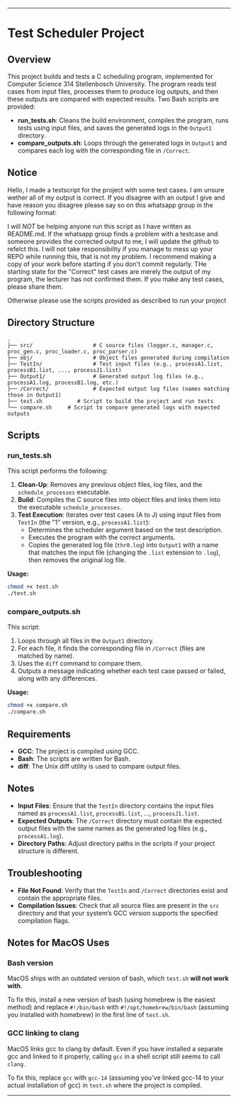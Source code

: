 
---

# Test Scheduler Project

## Overview
This project builds and tests a C scheduling program, implemented for Computer Science 314 Stellenbosch University. The program reads test cases from input files, processes them to produce log outputs, and then these outputs are compared with expected results. Two Bash scripts are provided:
- **run_tests.sh**: Cleans the build environment, compiles the program, runs tests using input files, and saves the generated logs in the `Output1` directory.
- **compare_outputs.sh**: Loops through the generated logs in `Output1` and compares each log with the corresponding file in `/Correct`.

## Notice
Hello, I made a testscript for the project with some test cases. I am unsure wether all of my output is correct. If you disagree with an output I give and have reason you disagree please say so on this whatsapp group in the following format:
<process name>
<line that you belive is incorrect.>
<reason you believe it is incorrect.>

I will *NOT* be helping anyone run this script as I have written as README.md. If the whatsapp group finds a problem with a testcase and someone provides the corrected output to me, I will update the github to refelct this. I will not take responsibility if you manage to mess up your REPO while running this, that is not my problem. I recommend making a copy of your work before starting if you don't commit regularly.
THe starting state for the "Correct" test cases are merely the output of my program, the lecturer has not confirmed them. If you make any test cases, please share them.

Otherwise please use the scripts provided as described to run your project

## Directory Structure
```
.
├── src/                   # C source files (logger.c, manager.c, proc_gen.c, proc_loader.c, proc_parser.c)
├── obj/                   # Object files generated during compilation
├── TestIn/                # Test input files (e.g., processA1.list, processB1.list, ..., processJ1.list)
├── Output1/               # Generated output log files (e.g., processA1.log, processB1.log, etc.)
├── /Correct/              # Expected output log files (names matching those in Output1)
├── test.sh           # Script to build the project and run tests
└── compare.sh     # Script to compare generated logs with expected outputs
```

## Scripts

### run_tests.sh
This script performs the following:
1. **Clean-Up**: Removes any previous object files, log files, and the `schedule_processes` executable.
2. **Build**: Compiles the C source files into object files and links them into the executable `schedule_processes`.
3. **Test Execution**: Iterates over test cases (A to J) using input files from `TestIn` (the "1" version, e.g., `processA1.list`):
   - Determines the scheduler argument based on the test description.
   - Executes the program with the correct arguments.
   - Copies the generated log file (`thr0.log`) into `Output1` with a name that matches the input file (changing the `.list` extension to `.log`), then removes the original log file.

**Usage:**
```bash
chmod +x test.sh
./test.sh
```

### compare_outputs.sh
This script:
1. Loops through all files in the `Output1` directory.
2. For each file, it finds the corresponding file in `/Correct` (files are matched by name).
3. Uses the `diff` command to compare them.
4. Outputs a message indicating whether each test case passed or failed, along with any differences.

**Usage:**
```bash
chmod +x compare.sh
./compare.sh
```

## Requirements
- **GCC**: The project is compiled using GCC.
- **Bash**: The scripts are written for Bash.
- **diff**: The Unix diff utility is used to compare output files.

## Notes
- **Input Files**: Ensure that the `TestIn` directory contains the input files named as `processA1.list`, `processB1.list`, ..., `processJ1.list`.
- **Expected Outputs**: The `/Correct` directory must contain the expected output files with the same names as the generated log files (e.g., `processA1.log`).
- **Directory Paths**: Adjust directory paths in the scripts if your project structure is different.

## Troubleshooting
- **File Not Found**: Verify that the `TestIn` and `/Correct` directories exist and contain the appropriate files.
- **Compilation Issues**: Check that all source files are present in the `src` directory and that your system’s GCC version supports the specified compilation flags.

## Notes for MacOS Uses

### Bash version

MacOS ships with an outdated version of bash, which `test.sh` **will not work with**.

To fix this, install a new version of bash (using homebrew is the easiest method) and replace `#!/bin/bash` with `#!/opt/homebrew/bin/bash` (assuming you installed with homebrew) in the first line of `test.sh`.

### GCC linking to clang

MacOS links gcc to clang by default. Even if you have installed a separate gcc and linked to it properly, calling `gcc` in a shell script still seems to call `clang`.

To fix this, replace `gcc` with `gcc-14` (assuming you've linked gcc-14 to your actual installation of gcc) in `test.sh` where the project is compiled.

---

